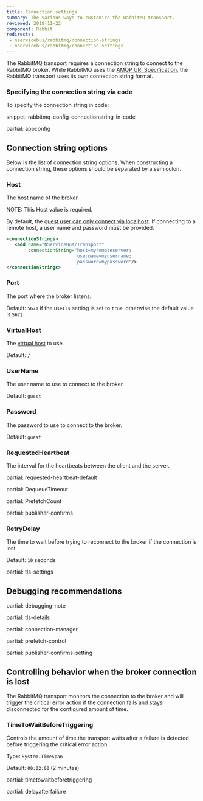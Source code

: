 ```yaml
---
title: Connection settings
summary: The various ways to customize the RabbitMQ transport.
reviewed: 2018-11-22
component: Rabbit
redirects:
 - nservicebus/rabbitmq/connection-strings
 - nservicebus/rabbitmq/connection-settings
---
```



The RabbitMQ transport requires a connection string to connect to the RabbitMQ broker. While RabbitMQ uses the [AMQP URI Specification](https://www.rabbitmq.com/uri-spec.html), the RabbitMQ transport uses its own connection string format.


### Specifying the connection string via code

To specify the connection string in code:

snippet: rabbitmq-config-connectionstring-in-code


partial: appconfig


## Connection string options

Below is the list of connection string options. When constructing a connection string, these options should be separated by a semicolon.


### Host

The host name of the broker.

NOTE: This Host value is required.

By default, the [guest user can only connect via localhost](https://www.rabbitmq.com/access-control.html). If connecting to a remote host, a user name and password must be provided.

```xml
<connectionStrings>
   <add name="NServiceBus/Transport"
        connectionString="host=myremoteserver;
                          username=myusername;
                          password=mypassword"/>
</connectionStrings>
```


### Port

The port where the broker listens.

Default: `5671` if the `UseTls` setting is set to `true`, otherwise the default value is `5672`


### VirtualHost

The [virtual host](https://www.rabbitmq.com/vhosts.html) to use.

Default: `/`


### UserName

The user name to use to connect to the broker.

Default: `guest`


### Password

The password to use to connect to the broker.

Default: `guest`


### RequestedHeartbeat

The interval for the heartbeats between the client and the server.

partial: requested-heartbeat-default


partial: DequeueTimeout


partial: PrefetchCount


partial: publisher-confirms


### RetryDelay

The time to wait before trying to reconnect to the broker if the connection is lost.

Default: `10` seconds


partial: tls-settings


## Debugging recommendations

partial: debugging-note


partial: tls-details


partial: connection-manager


partial: prefetch-control


partial: publisher-confirms-setting


## Controlling behavior when the broker connection is lost

The RabbitMQ transport monitors the connection to the broker and will trigger the critical error action if the connection fails and stays disconnected for the configured amount of time.


### TimeToWaitBeforeTriggering

Controls the amount of time the transport waits after a failure is detected before triggering the critical error action.

Type: `System.TimeSpan`

Default: `00:02:00` (2 minutes)

partial: timetowaitbeforetriggering


partial: delayafterfailure
